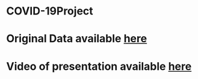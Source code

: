 # COVID-19Project

# Original Data available <a href="https://catalog.data.gov/tr/dataset/covid-19-case-surveillance-public-use-data-0354e">here</a> 

# Video of presentation available <a href="https://www.youtube.com/watch?v=4tOn19tZ0uA">here</a> 
